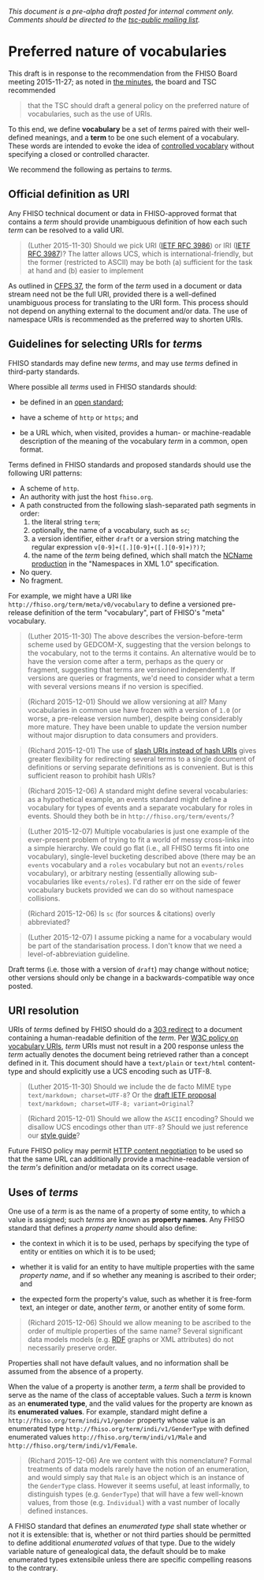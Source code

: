 *This document is a pre-alpha draft posted for internal comment only.
Comments should be directed to the [tsc-public mailing
list](/tsc-public).*


# Preferred nature of vocabularies

This draft is in response to the recommendation from the FHISO Board meeting 2015-11-27; as noted in [the minutes](/minutes), the board and TSC recommended 

> that the TSC should draft a general policy on the preferred nature of vocabularies, such as the use of URIs.

To this end, we define **vocabulary** be a set of *term*s paired with their well-defined meanings, and a **term** to be one such element of a vocabulary.  These words are intended to evoke the idea of [controlled vocablary](https://en.wikipedia.org/wiki/Controlled_vocabulary) without specifying a closed or controlled character.

We recommend the following as pertains to *term*s.


## Official definition as URI

Any FHISO technical document or data in FHISO-approved format that contains a *term* should provide unambiguous definition of how each such *term* can be resolved to a valid URI.

> (Luther 2015-11-30) Should we pick URI ([IETF RFC 3986](http://tools.ietf.org/html/rfc3986)) or IRI ([IETF RFC 3987](http://tools.ietf.org/html/rfc3987))?  The latter allows UCS, which is international-friendly, but the former (restricted to ASCII) may be both (a) sufficient for the task at hand and (b) easier to implement

As outlined in [CFPS 37](/cfps/files/cfps37.pdf), the form of the *term* used in a document or data stream need not be the full URI, provided there is a well-defined unambiguous process for translating to the URI form.  This process should not depend on anything external to the document and/or data.  The use of namespace URIs is recommended as the preferred way to shorten URIs.

## Guidelines for selecting URIs for *term*s

FHISO standards may define new *terms*, and may use *terms* defined in
third-party standards.

Where possible all *terms* used in FHISO standards should:

- be defined in an [open standard](/opm#openness);

- have a scheme of `http` or `https`; and

- be a URL which, when visited, provides a human- or machine-readable
  description of the meaning of the vocabulary *term* in a common, open
  format.

Terms defined in FHISO standards and proposed standards should use the
following URI patterns:

- A scheme of `http`.
- An authority with just the host `fhiso.org`.
- A path constructed from the following slash-separated path segments
  in order: 
    1. the literal string `term`;
    2. optionally, the name of a vocabulary, such as `sc`;
    3. a version identifier, either `draft` or a version string matching
       the regular expression `v[0-9]+([.][0-9]+([.][0-9]+)?)?`;
    4. the name of the *term* being defined, which shall match the
       [NCName production](http://www.w3.org/TR/xml-names/#NT-NCName) in
       the "Namespaces in XML 1.0" specification. 
- No query.
- No fragment.
    
For example, we might have a URI like `http://fhiso.org/term/meta/v0/vocabulary` to define a versioned pre-release definition of the term "vocabulary", part of FHISO's "meta" vocabulary.

> (Luther 2015-11-30) The above describes the version-before-term scheme used by GEDCOM-X, suggesting that the version belongs to the vocabulary, not to the terms it contains.  An alternative would be to have the version come after a term, perhaps as the query or fragment, suggesting that terms are versioned independently.  If versions are queries or fragments, we'd need to consider what a term with several versions means if no version is specified.

> (Richard 2015-12-01) Should we allow versioning at all?  Many
> vocabularies in common use have frozen with a version of `1.0` (or
> worse, a pre-release version number), despite being considerably more
> mature.  They have been unable to update the version number without
> major disruption to data consumers and providers.

> (Richard 2015-12-01) The use of [slash URIs instead of hash
> URIs](http://www.w3.org/wiki/HashVsSlash) gives greater flexibility
> for redirecting several terms to a single document of definitions or
> serving separate definitions as is convenient.  But is this sufficient
> reason to prohibit hash URIs?

> (Richard 2015-12-06)  A standard might define several vocabularies:
> as a hypothetical example, an events standard might define a
> vocabulary for types of events and a separate vocabulary for roles in
> events.  Should they both be in `http://fhiso.org/term/events/`?  

> (Luther 2015-12-07)  Multiple vocabularies is just one example of the ever-present problem of trying to fit a world of messy cross-links into a simple hierarchy.  We could go flat (i.e., all FHISO terms fit into one vocabulary), single-level bucketing described above (there may be an `events` vocabulary and a `roles` vocabulary but not an `events/roles` vocabulary), or arbitrary nesting (essentially allowing sub-vocabularies like `events/roles`).  I'd rather err on the side of fewer vocabulary buckets provided we can do so without namespace collisions.


> (Richard 2015-12-06)  Is `sc` (for sources & citations) overly
> abbreviated?

> (Luther 2015-12-07)  I assume picking a name for a vocabulary would be part of the standarisation process.  I don't know that we need a level-of-abbreviation guideline.


Draft terms (i.e. those with a version of `draft`) may change without
notice; other versions should only be change in a backwards-compatible way
once posted.  


## URI resolution

URIs of *terms* defined by FHISO should do a
[303 redirect](http://linkeddatabook.com/editions/1.0/#sec:303Redirects)
to a document containing a human-readable definition of the *term*.  Per 
[W3C policy on vocabulary
URIs](https://lists.w3.org/Archives/Public/www-tag/2005Jun/0039.html),
*term* URIs must not result in a 200 response unless the *term* actually
denotes the document being retrieved rather than a concept defined in
it.  This document should have a `text/plain` or `text/html`
content-type and should explicitly use a UCS encoding such as UTF-8.

> (Luther 2015-11-30) Should we include the de facto MIME type `text/markdown; charset=UTF-8`?  Or the [draft IETF proposal](https://datatracker.ietf.org/doc/draft-ietf-appsawg-text-markdown/?include_text=1) `text/markdown; charset=UTF-8; variant=Original`?

> (Richard 2015-12-01) Should we allow the `ASCII` encoding?  Should we
> disallow UCS encodings other than `UTF-8`?  Should we just reference
> our [style guide](/style)?

Future FHISO policy may permit [HTTP content
negotiation](http://tools.ietf.org/html/rfc7231#section-5.3) to be used
so that the same URL can additionally provide a
machine-readable version of the *term's* definition and/or metadata on its
correct usage.

## Uses of *terms*

One use of a *term* is as the name of a property of some entity, to
which a value is assigned; such *terms* are known as **property names**.
Any FHISO standard that defines a *property name* should also define:

- the context in which it is to be used, perhaps by specifying the type
  of entity or entities on which it is to be used; 

- whether it is valid for an entity to have multiple properties with the
  same *property name*, and if so whether any meaning is ascribed to
  their order; and
  
- the expected form the property's value, such as whether it is
  free-form text, an integer or date, another *term*, or another entity
  of some form.

> (Richard 2015-12-06)  Should we allow meaning to be ascribed to the
> order of multiple properties of the same name?  Several significant
> data models models (e.g. [RDF](http://www.w3.org/RDF/) graphs or XML
> attributes) do not necessarily preserve order.

Properties shall not have default values, and no information shall be
assumed from the absence of a property.

When the value of a property is another *term*, a *term* shall be
provided to serve as the name of the class of acceptable values.  Such a
*term* is known as an **enumerated type**, and the valid values for the
property are known as its **enumerated values**.  For example, standard
might define a `http://fhiso.org/term/indi/v1/gender` property whose
value is an enumerated type `http://fhiso.org/term/indi/v1/GenderType`
with defined enumerated values `http://fhiso.org/term/indi/v1/Male` and
`http://fhiso.org/term/indi/v1/Female`.

> (Richard 2015-12-06)  Are we content with this nomenclature?  Formal
> treatments of data models rarely have the notion of an enumeration,
> and would simply say that `Male` is an object which is an
> instance of the `GenderType` class.  However it seems useful, at least
> informally, to distinguish types (e.g. `GenderType`) that will have a
> few well-known values, from those (e.g. `Individual`) with a vast
> number of locally defined instances.

A FHISO standard that defines an *enumerated type* shall state whether
or not it is extensible: that is, whether or not third parties should be
permitted to define additional *enumerated values* of that type.  Due to
the widely variable nature of genealogical data, the default should be
to make enumerated types extensibile unless there are specific
compelling reasons to the contrary.


